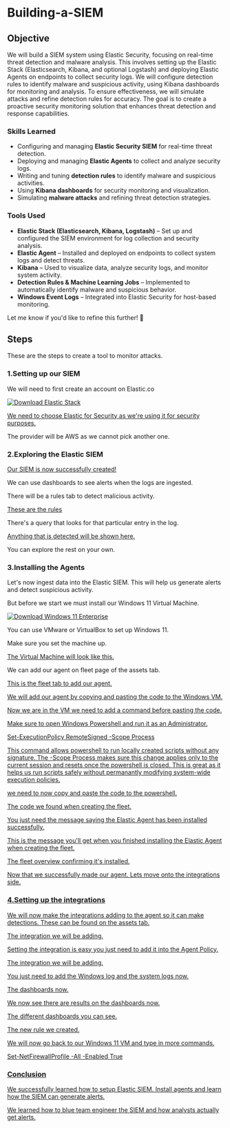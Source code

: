 # Building-a-SIEM

## Objective

We will build a SIEM system using Elastic Security, focusing on real-time threat detection and malware analysis. This involves setting up the Elastic Stack (Elasticsearch, Kibana, and optional Logstash) and deploying Elastic Agents on endpoints to collect security logs. We will configure detection rules to identify malware and suspicious activity, using Kibana dashboards for monitoring and analysis. To ensure effectiveness, we will simulate attacks and refine detection rules for accuracy. The goal is to create a proactive security monitoring solution that enhances threat detection and response capabilities.

### **Skills Learned**  
- Configuring and managing **Elastic Security SIEM** for real-time threat detection.  
- Deploying and managing **Elastic Agents** to collect and analyze security logs.  
- Writing and tuning **detection rules** to identify malware and suspicious activities.  
- Using **Kibana dashboards** for security monitoring and visualization.  
- Simulating **malware attacks** and refining threat detection strategies.  

### **Tools Used**  
- **Elastic Stack (Elasticsearch, Kibana, Logstash)** – Set up and configured the SIEM environment for log collection and security analysis.  
- **Elastic Agent** – Installed and deployed on endpoints to collect system logs and detect threats.  
- **Kibana** – Used to visualize data, analyze security logs, and monitor system activity.  
- **Detection Rules & Machine Learning Jobs** – Implemented to automatically identify malware and suspicious behavior.  
- **Windows Event Logs** – Integrated into Elastic Security for host-based monitoring.  

Let me know if you'd like to refine this further! 🚀

## Steps

These are the steps to create a tool to monitor attacks.

### 1.Setting up our SIEM
<p>
    We will need to first create an account on Elastic.co
</p>
<div>
  <a href="https://www.elastic.co/downloads/" target="_blank">
    <img src="https://img.shields.io/badge/Download-Elastic%20Stack-blue?logo=elastic&logoColor=white" alt="Download Elastic Stack" />
  </a>
</div>

<div>
<a href="https://postimg.cc/ZBDjpV1D"> 
    <p>We need to choose Elastic for Security as we're using it for security purposes.</p>
</a>
</div>

<p>The provider will be AWS as we cannot pick another one.</p>

### 2.Exploring the Elastic SIEM
<div>
<a href="https://postimg.cc/nCQTQ8py"> 
    <p>Our SIEM is now successfully created!</p>
</a>
</div>

<p>We can use dashboards to see alerts when the logs are ingested.</p>

<p>There will be a rules tab to detect malicious activity.</p>

<div>
<a href="https://postimg.cc/pyxtCt0t"> 
    <p>These are the rules</p>
</a>
</div>

<p>There's a query that looks for that particular entry in the log.</p>

<div>
<a href="https://postimg.cc/fk2DRrKn"> 
    <p>Anything that is detected will be shown here.</p>
</a>
</div>

<p>You can explore the rest on your own.</p>

### 3.Installing the Agents
<p>Let's now ingest data into the Elastic SIEM. This will help us generate alerts and detect suspicious activity.</p>

<p>But before we start we must install our Windows 11 Virtual Machine.</p>

<a href="https://www.microsoft.com/en-us/evalcenter/download-windows-11-enterprise" target="_blank">
    <img src="https://img.shields.io/badge/Download-Windows%2010%20Enterprise-blue?logo=windows&logoColor=white" alt="Download Windows 11 Enterprise" />
</a>

<p>You can use VMware or VirtualBox to set up Windows 11.</p>

<p>Make sure you set the machine up.</p>

<div>
<a href="https://postimg.cc/rzMB0Zwq"> 
    <p>The Virtual Machine will look like this.</p>
</a>
</div>

<p>We can add our agent on fleet page of the assets tab.</p>

<div>
<a href="https://postimg.cc/BXWTz48M"> 
    <p>This is the fleet tab to add our agent.</p>
</a>
</div>

<div>
    <a href="https://postimg.cc/r0nmDKwG"> 
    <p>We will add our agent by copying and pasting the code to the Windows VM.</p>
</div>

<p>Now we are in the VM we need to add a command before pasting the code.</p>

<p>Make sure to open Windows Powershell and run it as an Administrator.</p>

<div>
    <a href="https://postimg.cc/dZ9vCgzy"> 
    <p>Set-ExecutionPolicy RemoteSigned -Scope Process</p>
</div>

<p>This command allows powershell to run locally created scripts without any signature. The -Scope Process makes sure this change applies only to the current session and resets once the powershell is closed. This is great as it helps us run scripts safely without permanantly modifying system-wide execution policies.</p>

<p> we need to now copy and paste the code to the powershell.</p>

<div>
    <a href="https://postimg.cc/vDDRmDzG"> 
    <p>The code we found when creating the fleet.</p>
</div>

<p>You just need the message saying the Elastic Agent has been installed successfully.</p>

<div>
    <a href="https://postimg.cc/Yv8K9FJq"> 
    <p>This is the message you'll get when you finished installing the Elastic Agent when creating the fleet.</p>
</div>

<div>
    <a href="https://postimg.cc/68HZhHks"> 
    <p>The fleet overview confirming it's installed.</p>
</div>

<p>Now that we successfully made our agent. Lets move onto the integrations side.</p>

### 4.Setting up the integrations

<p>We will now make the integrations adding to the agent so it can make detections. These can be found on the assets tab.</p>

<div>
    <a href="https://postimg.cc/bDQLrFFZ"> 
    <p>The integration we will be adding.</p>
</div>

<p>Setting the integration is easy you just need to add it into the Agent Policy.</p>

<div>
    <a href="https://postimg.cc/SYWgJQDF"> 
    <p>The integration we will be adding.</p>
</div>

<p>You just need to add the Windows log and the system logs now.</p>

<div>
    <a href="https://postimg.cc/tYLpPBqX"> 
    <p>The dashboards now.</p>
</div>

<p>We now see there are results on the dashboards now.</p>

<div>
    <a href="https://postimg.cc/k2fszp2C"> 
    <p>The different dashboards you can see.</p>
</div>

<div>
    <a href="https://postimg.cc/ZWM70Q4c"> 
    <p>The new rule we created.</p>
</div>

<p>We will now go back to our Windows 11 VM and type in more commands.</p>

<div>
    <a href="https://postimg.cc/nCYK6PXz"> 
    <p>Set-NetFirewallProfile -All -Enabled True</p>
</div>

### Conclusion 

<p>We successfully learned how to setup Elastic SIEM. Install agents and learn how the SIEM can generate alerts.</p>

<p>We learned how to blue team engineer the SIEM and how analysts actually get alerts.</p>

